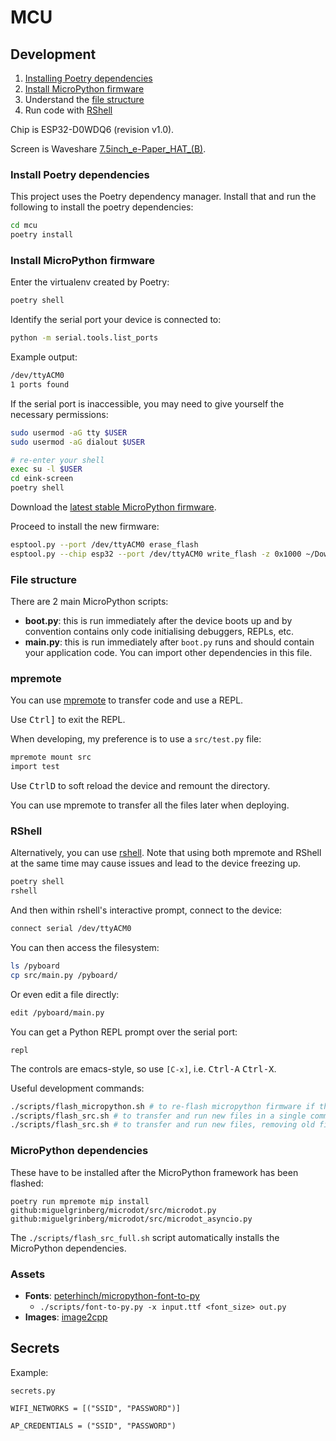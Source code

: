 # MCU

## Development

1. [Installing Poetry dependencies](#install-poetry-dependencies)
2. [Install MicroPython firmware](#install-micropython-firmware)
3. Understand the [file structure](#file-structure)
4. Run code with [RShell](#rshell)

Chip is ESP32-D0WDQ6 (revision v1.0).

Screen is Waveshare [7.5inch_e-Paper_HAT_(B)](https://www.waveshare.com/wiki/7.5inch_e-Paper_HAT_(B)).

### Install Poetry dependencies

This project uses the Poetry dependency manager. Install that and run the following to install the poetry dependencies:

```bash
cd mcu
poetry install
```

### Install MicroPython firmware

Enter the virtualenv created by Poetry:

```bash
poetry shell
```

Identify the serial port your device is connected to:

```bash
python -m serial.tools.list_ports
```

Example output:

```bash
/dev/ttyACM0
1 ports found
```

If the serial port is inaccessible, you may need to give yourself the necessary permissions:

```bash
sudo usermod -aG tty $USER
sudo usermod -aG dialout $USER

# re-enter your shell
exec su -l $USER
cd eink-screen
poetry shell
```

Download the [latest stable MicroPython firmware](https://micropython.org/download/esp32/).

Proceed to install the new firmware:

```bash
esptool.py --port /dev/ttyACM0 erase_flash
esptool.py --chip esp32 --port /dev/ttyACM0 write_flash -z 0x1000 ~/Downloads/esp32-20230426-v1.20.0.bin
```

### File structure

There are 2 main MicroPython scripts:

- **boot.py**: this is run immediately after the device boots up and by convention contains only code initialising debuggers, REPLs, etc.
- **main.py**: this is run immediately after `boot.py` runs and should contain your application code. You can import other dependencies in this file.


### mpremote

You can use [mpremote](https://docs.micropython.org/en/latest/reference/mpremote.html) to transfer code and use a REPL.

Use <kbd>Ctrl</kbd><kbd>]</kbd> to exit the REPL.

When developing, my preference is to use a `src/test.py` file:

```bash
mpremote mount src
import test
```

Use <kbd>Ctrl</kbd><kbd>D</kbd> to soft reload the device and remount the directory.

You can use mpremote to transfer all the files later when deploying.

### RShell

Alternatively, you can use [rshell](https://github.com/dhylands/rshell). Note that using both mpremote and RShell at the same time may cause issues and lead to the device freezing up.

```bash
poetry shell
rshell
```

And then within rshell's interactive prompt, connect to the device:

```bash
connect serial /dev/ttyACM0
```

You can then access the filesystem:

```bash
ls /pyboard
cp src/main.py /pyboard/
```

Or even edit a file directly:

```bash
edit /pyboard/main.py
```

You can get a Python REPL prompt over the serial port:

```shell
repl
```

The controls are emacs-style, so use `[C-x]`, i.e. <kbd>Ctrl-A</kbd> <kbd>Ctrl-X</kbd>.

Useful development commands:

```bash
./scripts/flash_micropython.sh # to re-flash micropython firmware if the MCU freezes up
./scripts/flash_src.sh # to transfer and run new files in a single command
./scripts/flash_src.sh # to transfer and run new files, removing old files and reinstalling dependencies
```

### MicroPython dependencies

These have to be installed after the MicroPython framework has been flashed:

```
poetry run mpremote mip install github:miguelgrinberg/microdot/src/microdot.py github:miguelgrinberg/microdot/src/microdot_asyncio.py
```

The `./scripts/flash_src_full.sh` script automatically installs the MicroPython dependencies.

### Assets

- **Fonts**: [peterhinch/micropython-font-to-py](https://github.com/peterhinch/micropython-font-to-py)
  - `./scripts/font-to-py.py -x input.ttf <font_size> out.py`
- **Images**: [image2cpp](https://javl.github.io/image2cpp/)

## Secrets

Example:

```
secrets.py

WIFI_NETWORKS = [("SSID", "PASSWORD")]

AP_CREDENTIALS = ("SSID", "PASSWORD")
```
